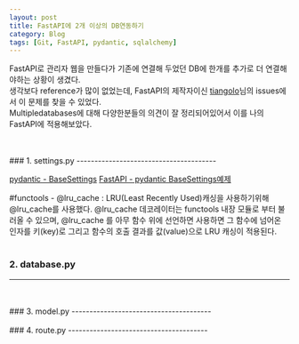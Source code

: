```yaml
---
layout: post
title: FastAPI에 2개 이상의 DB연동하기
category: Blog
tags: [Git, FastAPI, pydantic, sqlalchemy]
---
```


FastAPI로 관리자 웹을 만들다가 기존에 연결해 두었던 DB에 한개를 추가로 더 연결해야하는 상황이 생겼다.<br>
생각보다 reference가 많이 없었는데, FastAPI의 제작자이신 [tiangolo](https://github.com/tiangolo/fastapi/issues/2592)님의 issues에서 이 문제를 찾을 수 있었다.<br>
Multipledatabases에 대해 다양한분들의 의견이 잘 정리되어있어서 이를 나의 FastAPI에 적용해보았다.

<br>
<br>
### 1. settings.py
---------------------------------------

<script src="https://gist.github.com/liampoet/7db7cc280b3a03655e611a814a112062.js"></script>

[pydantic - BaseSettings](https://pydantic-docs.helpmanual.io/usage/settings/)
[FastAPI - pydantic BaseSettings예제](https://fastapi.tiangolo.com/advanced/settings/)

#functools - @lru_cache : 
LRU(Least Recently Used)캐싱을 사용하기위해 @lru_cache를 사용했다.
@lru_cache 데코레이터는 functools 내장 모듈로 부터 불러올 수 있으며, @lru_cache 를 아무 함수 위에 선언하면 사용하면
그 함수에 넘어온 인자를 키(key)로 그리고 함수의 호출 결과를 값(value)으로 LRU 캐싱이 적용된다.
<br>
<br>
### 2. database.py
---------------------------------------

<script src="https://gist.github.com/liampoet/ba25801f94f48afd1549c81a067be4f3.js"></script>
<br>
<br>
### 3. model.py
---------------------------------------

<script src="https://gist.github.com/liampoet/28401f8a253f048b8be2665bbdcf68f0.js"></script>
<br>
<br>
### 4. route.py
---------------------------------------

<script src="https://gist.github.com/liampoet/59c6d958cbc4e968ccf0b0634ccdabfd.js"></script><br>
<br>

